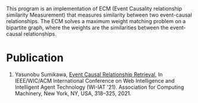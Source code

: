 This program is an implementation of ECM (Event Causality relationship similarity Measurement) that measures similarity between two event-causal relationships. 
The ECM solves a maximum weight matching problem on a bipartite graph, where the weights are the similarities between the event-causal relationships. 

# Publication
1. Yasunobu Sumikawa, [Event Causal Relationship Retrieval](https://dl.acm.org/doi/10.1145/3486622.3493936), In IEEE/WIC/ACM International Conference on Web Intelligence and Intelligent Agent Technology (WI-IAT '21). Association for Computing Machinery, New York, NY, USA, 318–325, 2021. 

